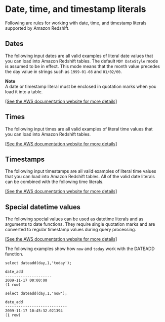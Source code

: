 # Date, time, and timestamp literals<a name="r_Date_and_time_literals"></a>

Following are rules for working with date, time, and timestamp literals supported by Amazon Redshift\. 

## Dates<a name="r_Date_and_time_literals-dates"></a>

The following input dates are all valid examples of literal date values that you can load into Amazon Redshift tables\. The default `MDY DateStyle` mode is assumed to be in effect\. This mode means that the month value precedes the day value in strings such as `1999-01-08` and `01/02/00`\. 

**Note**  
A date or timestamp literal must be enclosed in quotation marks when you load it into a table\.

[\[See the AWS documentation website for more details\]](http://docs.aws.amazon.com/redshift/latest/dg/r_Date_and_time_literals.html)

## Times<a name="r_Date_and_time_literals-times"></a>

The following input times are all valid examples of literal time values that you can load into Amazon Redshift tables\. 

[\[See the AWS documentation website for more details\]](http://docs.aws.amazon.com/redshift/latest/dg/r_Date_and_time_literals.html)

## Timestamps<a name="r_Date_and_time_literals-timestamps"></a>

The following input timestamps are all valid examples of literal time values that you can load into Amazon Redshift tables\. All of the valid date literals can be combined with the following time literals\. 

[\[See the AWS documentation website for more details\]](http://docs.aws.amazon.com/redshift/latest/dg/r_Date_and_time_literals.html)

## Special datetime values<a name="r_Date_and_time_literals-special-datetime-values"></a>

The following special values can be used as datetime literals and as arguments to date functions\. They require single quotation marks and are converted to regular timestamp values during query processing\. 

[\[See the AWS documentation website for more details\]](http://docs.aws.amazon.com/redshift/latest/dg/r_Date_and_time_literals.html)

The following examples show how `now` and `today` work with the DATEADD function\.

```
select dateadd(day,1,'today');

date_add
---------------------
2009-11-17 00:00:00
(1 row)

select dateadd(day,1,'now');

date_add
----------------------------
2009-11-17 10:45:32.021394
(1 row)
```